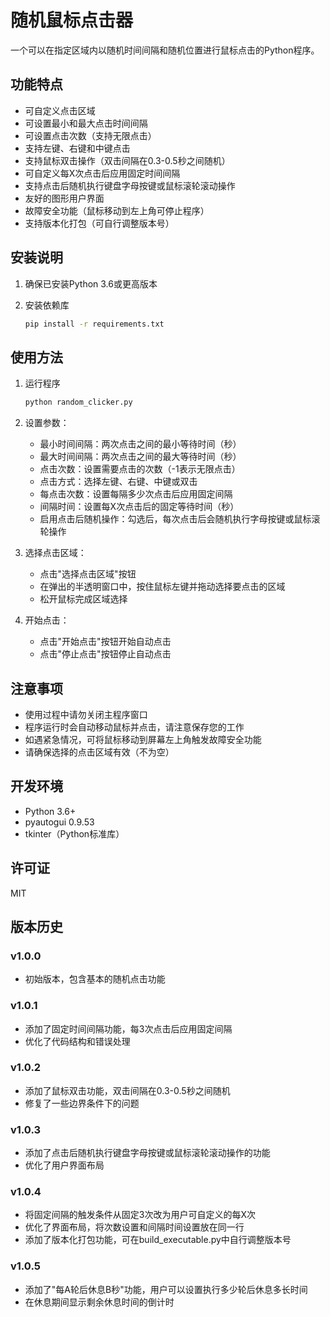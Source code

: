 # 随机鼠标点击器

一个可以在指定区域内以随机时间间隔和随机位置进行鼠标点击的Python程序。

## 功能特点

- 可自定义点击区域
- 可设置最小和最大点击时间间隔
- 可设置点击次数（支持无限点击）
- 支持左键、右键和中键点击
- 支持鼠标双击操作（双击间隔在0.3-0.5秒之间随机）
- 可自定义每X次点击后应用固定时间间隔
- 支持点击后随机执行键盘字母按键或鼠标滚轮滚动操作
- 友好的图形用户界面
- 故障安全功能（鼠标移动到左上角可停止程序）
- 支持版本化打包（可自行调整版本号）

## 安装说明

1. 确保已安装Python 3.6或更高版本

2. 安装依赖库
   ```bash
   pip install -r requirements.txt
   ```

## 使用方法

1. 运行程序
   ```bash
   python random_clicker.py
   ```

2. 设置参数：
   - 最小时间间隔：两次点击之间的最小等待时间（秒）
   - 最大时间间隔：两次点击之间的最大等待时间（秒）
   - 点击次数：设置需要点击的次数（-1表示无限点击）
   - 点击方式：选择左键、右键、中键或双击
   - 每点击次数：设置每隔多少次点击后应用固定间隔
   - 间隔时间：设置每X次点击后的固定等待时间（秒）
   - 启用点击后随机操作：勾选后，每次点击后会随机执行字母按键或鼠标滚轮操作

3. 选择点击区域：
   - 点击"选择点击区域"按钮
   - 在弹出的半透明窗口中，按住鼠标左键并拖动选择要点击的区域
   - 松开鼠标完成区域选择

4. 开始点击：
   - 点击"开始点击"按钮开始自动点击
   - 点击"停止点击"按钮停止自动点击

## 注意事项

- 使用过程中请勿关闭主程序窗口
- 程序运行时会自动移动鼠标并点击，请注意保存您的工作
- 如遇紧急情况，可将鼠标移动到屏幕左上角触发故障安全功能
- 请确保选择的点击区域有效（不为空）

## 开发环境

- Python 3.6+
- pyautogui 0.9.53
- tkinter（Python标准库）

## 许可证

MIT

## 版本历史

### v1.0.0
- 初始版本，包含基本的随机点击功能

### v1.0.1
- 添加了固定时间间隔功能，每3次点击后应用固定间隔
- 优化了代码结构和错误处理

### v1.0.2
- 添加了鼠标双击功能，双击间隔在0.3-0.5秒之间随机
- 修复了一些边界条件下的问题

### v1.0.3
- 添加了点击后随机执行键盘字母按键或鼠标滚轮滚动操作的功能
- 优化了用户界面布局

### v1.0.4
- 将固定间隔的触发条件从固定3次改为用户可自定义的每X次
- 优化了界面布局，将次数设置和间隔时间设置放在同一行
- 添加了版本化打包功能，可在build_executable.py中自行调整版本号

### v1.0.5
- 添加了"每A轮后休息B秒"功能，用户可以设置执行多少轮后休息多长时间
- 在休息期间显示剩余休息时间的倒计时